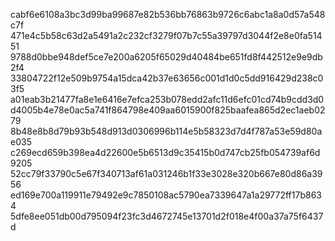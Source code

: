 cabf6e6108a3bc3d99ba99687e82b536bb76863b9726c6abc1a8a0d57a548c7f
471e4c5b58c63d2a5491a2c232cf3279f07b7c55a39797d3044f2e8e0fa51451
9788d0bbe948def5ce7e200a6205f65029d40484be651fd8f442512e9e9db2f4
33804722f12e509b9754a15dca42b37e63656c001d1d0c5dd916429d238c03f5
a01eab3b21477fa8e1e6416e7efca253b078edd2afc11d6efc01cd74b9cdd3d0
d4005b4e78e0ac5a741f864798e409aa6015900f825baafea865d2ec1aeb0279
8b48e8b8d79b93b548d913d0306996b114e5b58323d7d4f787a53e59d80ae035
c269ecd659b398ea4d22600e5b6513d9c35415b0d747cb25fb054739af6d9205
52cc79f33790c5e67f340713af61a031246b1f33e3028e320b667e80d86a3956
ed169e700a119911e79492e9c7850108ac5790ea7339647a1a29772ff17b8634
5dfe8ee051db00d795094f23fc3d4672745e13701d2f018e4f00a37a75f6437d
